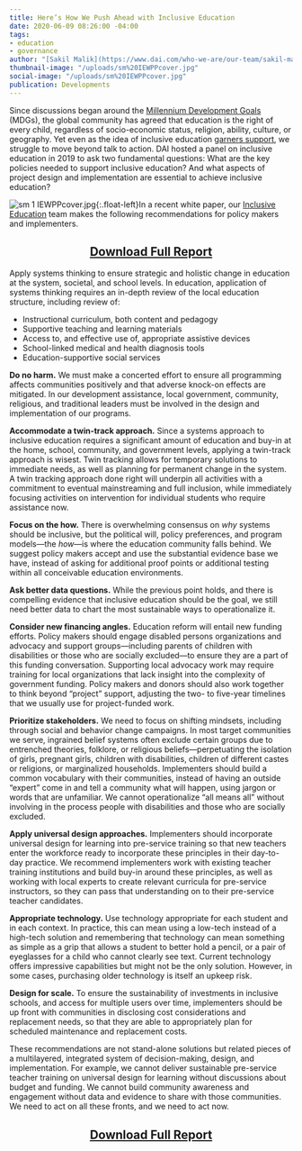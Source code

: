 ```yaml
---
title: Here’s How We Push Ahead with Inclusive Education
date: 2020-06-09 08:26:00 -04:00
tags:
- education
- governance
author: "[Sakil Malik](https://www.dai.com/who-we-are/our-team/sakil-malik) "
thumbnail-image: "/uploads/sm%20IEWPPcover.jpg"
social-image: "/uploads/sm%20IEWPPcover.jpg"
publication: Developments
---
```


Since discussions began around the [Millennium Development Goals](https://www.un.org/millenniumgoals/) (MDGs), the global community has agreed that education is the right of every child, regardless of socio-economic status, religion, ability, culture, or geography. Yet even as the idea of inclusive education [garners support](https://en.unesco.org/news/momentum-efforts-inclusion-education), we struggle to move beyond talk to action. DAI hosted a panel on inclusive education in 2019 to ask two fundamental questions: What are the key policies needed to support inclusive education? And what aspects of project design and implementation are essential to achieve inclusive education?

![sm 1 IEWPPcover.jpg](/uploads/sm%201%20IEWPPcover.jpg){:.float-left}In a recent white paper, our [Inclusive Education](https://www.dai.com/our-work/solutions/education) team makes the following recommendations for policy makers and implementers.




 
<p>
<h2 style="text-align: center;"><a href="/uploads/WhitePaper_InclusiveEducation%20pages.pdf">Download Full Report</a></h2>
</p>

Apply systems thinking to ensure strategic and holistic change in education at the system, societal, and school levels. In education, application of systems thinking requires an in-depth review of the local education structure, including review of:

* Instructional curriculum, both content and pedagogy 
* Supportive teaching and learning materials 
* Access to, and effective use of, appropriate assistive devices 
* School-linked medical and health diagnosis tools
* Education-supportive social services

**Do no harm.** We must make a concerted effort to ensure all programming affects communities positively and that adverse knock-on effects are mitigated. In our development assistance, local government, community, religious, and traditional leaders must be involved in the design and implementation of our programs.

**Accommodate a twin-track approach.** Since a systems approach to inclusive education requires a significant amount of education and buy-in at the home, school, community, and government levels, applying a twin-track approach is wisest. Twin tracking allows for temporary solutions to immediate needs, as well as planning for permanent change in the system. A twin tracking approach done right will underpin all activities with a commitment to eventual mainstreaming and full inclusion, while immediately focusing activities on intervention for individual students who require assistance now. 

**Focus on the how.** There is overwhelming consensus on *why* systems should be inclusive, but the political will, policy preferences, and program models—the *how*—is where the education community falls behind. We suggest policy makers accept and use the substantial evidence base we have, instead of asking for additional proof points or additional testing within all conceivable education environments. 

**Ask better data questions.** While the previous point holds, and there is compelling evidence that inclusive education should be the goal, we still need better data to chart the most sustainable ways to operationalize it. 

**Consider new financing angles.** Education reform will entail new funding efforts. Policy makers should engage disabled persons organizations and advocacy and support groups—including parents of children with disabilities or those who are socially excluded—to ensure they are a part of this funding conversation. Supporting local advocacy work may require training for local organizations that lack insight into the complexity of government funding. Policy makers and donors should also work together to think beyond “project” support, adjusting the two- to five-year timelines that we usually use for project-funded work. 

**Prioritize stakeholders.** We need to focus on shifting mindsets, including through social and behavior change campaigns. In most target communities we serve, ingrained belief systems often exclude certain groups due to entrenched theories, folklore, or religious beliefs—perpetuating the isolation of girls, pregnant girls, children with disabilities, children of different castes or religions, or marginalized households. Implementers should build a common vocabulary with their communities, instead of having an outside “expert” come in and tell a community what will happen, using jargon or words that are unfamiliar. We cannot operationalize “all means all” without involving in the process people with disabilities and those who are socially excluded.

**Apply universal design approaches.** Implementers should incorporate universal design for learning into pre-service training so that new teachers enter the workforce ready to incorporate these principles in their day-to-day practice. We recommend implementers work with existing teacher training institutions and build buy-in around these principles, as well as working with local experts to create relevant curricula for pre-service instructors, so they can pass that understanding on to their pre-service teacher candidates. 

**Appropriate technology.** Use technology appropriate for each student and in each context. In practice, this can mean using a low-tech instead of a high-tech solution and remembering that technology can mean something as simple as a grip that allows a student to better hold a pencil, or a pair of eyeglasses for a child who cannot clearly see text. Current technology offers impressive capabilities but might not be the only solution. However, in some cases, purchasing older technology is itself an upkeep risk.  

**Design for scale.** To ensure the sustainability of investments in inclusive schools, and access for multiple users over time, implementers should be up front with communities in disclosing cost considerations and replacement needs, so that they are able to appropriately plan for scheduled maintenance and replacement costs.

These recommendations are not stand-alone solutions but related pieces of a multilayered, integrated system of decision-making, design, and implementation. For example, we cannot deliver sustainable pre-service teacher training on universal design for learning without discussions about budget and funding. We cannot build community awareness and engagement without data and evidence to share with those communities. We need to act on all these fronts, and we need to act now.  

<p>
<h2 style="text-align: center;"><a href="/uploads/WhitePaper_InclusiveEducation%20pages.pdf">Download Full Report</a></h2>
</p>